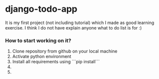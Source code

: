# django-todo-app

It is my first project (not including tutorial) which I made as good learning exercise. I think I do not have explain anyone what to do list is for :)

### How to start working on it?
 <ol>
    <li>Clone repository from github on your local machine</li>
    <li>Activate python environment</li>
    <li>Install all requirements using ```pip install```</li>
    <li></li>
    <li></li>
 </ol>